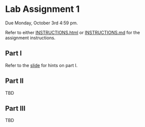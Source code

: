 # Lab Assignment 1

Due Monday, October 3rd 4:59 pm.

Refer to either [INSTRUCTIONS.html](./INSTRUCTIONS.html) or
[INSTRUCTIONS.md](./INSTRUCTIONS.md) for the assignment instructions.

## Part I
Refer to the [slide](./part1/part1\_lab\_slide.pdf) for hints on part I.

## Part II
TBD

## Part III
TBD
